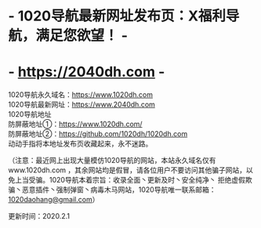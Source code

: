 # - 1020导航最新网址发布页：X福利导航，满足您欲望！ -
# - https://2040dh.com -
1020导航永久域名：https://www.1020dh.com<br>
1020导航最新网址：https://www.2040dh.com<br>
1020导航地址<br>
防屏蔽地址①：https://www.1020dh.com/<br>
防屏蔽地址②：https://github.com/1020dh/1020dh.com<br>
动动手指将本地址发布页收藏起来，永不迷路。<br>

（注意：最近网上出现大量模仿1020导航的网站，本站永久域名仅有www.1020dh.com ，其余网站均是假冒，请各位用户不要访问其他骗子网站，以免上当受骗。1020导航本着宗旨：收录全面丶更新及时丶安全纯净丶 拒绝虚假欺骗丶恶意插件丶强制弹窗丶病毒木马网站，1020导航唯一联系邮箱：1020daohang@gmail.com）  

更新时间：2020.2.1
